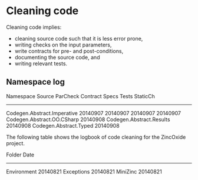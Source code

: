 Cleaning code
=============

Cleaning code implies:

 - cleaning source code such that it is less error prone,
 - writing checks on the input parameters,
 - write contracts for pre- and post-conditions,
 - documenting the source code, and
 - writing relevant tests.

Namespace log
-------------

Namespace                                                          Source   ParCheck Contract Specs    Tests    StaticCh
------------------------------------------------------------------ -------- -------- -------- -------- -------- --------
Codegen.Abstract.Imperative                                        20140907 20140907 20140907 20140907 
Codegen.Abstract.OO.CSharp                                                           20140908
Codegen.Abstract.Results                                                             20140908
Codegen.Abstract.Typed                                                               20140908

The following table shows the logbook of code cleaning for the ZincOxide project.

Folder           Date
---------------- --------
Environment      20140821
Exceptions       20140821
MiniZinc         20140821